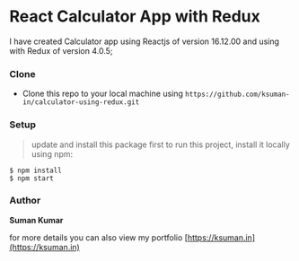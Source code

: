 # React Calculator App with Redux

I have created Calculator app using Reactjs of version 16.12.00 and using with Redux of version 4.0.5;

### Clone

- Clone this repo to your local machine using `https://github.com/ksuman-in/calculator-using-redux.git`

### Setup

> update and install this package first to run this project, install it locally using npm:

```
$ npm install
$ npm start
```

### Author

**Suman Kumar**

for more details you can also view my portfolio
[https://ksuman.in](https://ksuman.in)
